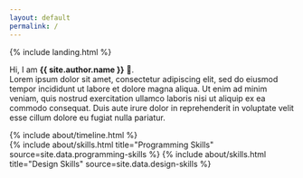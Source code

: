 ```yaml
---
layout: default
permalink: /
---
```


{% include landing.html %}

Hi, I am **{{ site.author.name }}** :wave:.<br>
Lorem ipsum dolor sit amet, consectetur adipiscing elit, sed do eiusmod tempor incididunt ut labore et dolore magna aliqua. Ut enim ad minim veniam, quis nostrud exercitation ullamco laboris nisi ut aliquip ex ea commodo consequat. Duis aute irure dolor in reprehenderit in voluptate velit esse cillum dolore eu fugiat nulla pariatur.

<div class="row">
{% include about/timeline.html %}
</div>

<div class="row">
{% include about/skills.html title="Programming Skills" source=site.data.programming-skills %}
{% include about/skills.html title="Design Skills" source=site.data.design-skills %}
</div>